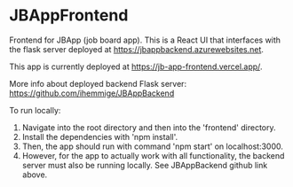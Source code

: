 # JBAppFrontend
Frontend for JBApp (job board app). This is a React UI that interfaces with the flask server deployed at https://jbappbackend.azurewebsites.net.

This app is currently deployed at https://jb-app-frontend.vercel.app/.

More info about deployed backend Flask server: https://github.com/ihemmige/JBAppBackend

To run locally:
1. Navigate into the root directory and then into the 'frontend' directory. 
2. Install the dependencies with 'npm install'. 
3. Then, the app should run with command 'npm start' on localhost:3000.
4. However, for the app to actually work with all functionality, the backend server must also be running locally. See JBAppBackend github link above.
